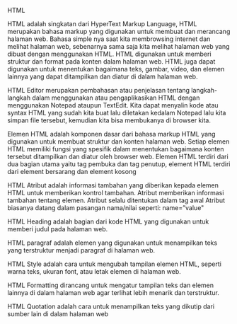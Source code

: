 HTML

HTML adalah singkatan dari HyperText Markup Language, HTML merupakan bahasa markup yang digunakan untuk membuat dan merancang halaman web. Bahasa simple nya saat kita membrowsing internet dan melihat halaman web, sebenarnya sama saja kita melihat halaman web yang dibuat dengan menggunakan HTML. HTML digunakan untuk memberi struktur dan format pada konten dalam halaman web. HTML juga dapat digunakan untuk menentukan bagaimana teks, gambar, video, dan elemen lainnya yang dapat ditampilkan dan diatur di dalam halaman web.

HTML Editor merupakan pembahasan atau penjelasan tentang langkah-langkah dalam menggunakan atau pengaplikasikan HTML dengan menggunakan Notepad ataupun TextEdit. Kita dapat menyalin kode atau syntax HTML yang sudah kita buat lalu diletakan kedalam Notepad lalu kita simpan file tersebut, kemudian kita bisa membukanya di browser kita.

Elemen HTML adalah komponen dasar dari bahasa markup HTML yang digunakan untuk membuat struktur dan konten halaman web. Setiap elemen HTML memiliki fungsi yang spesifik dalam menentukan bagaimana konten tersebut ditampilkan dan diatur oleh browser web. Elemen HTML terdiri dari dua bagian utama yaitu tag pembuka dan tag penutup, element HTML terdiri dari element bersarang dan element kosong

HTML Atribut adalah informasi tambahan yang diberikan kepada elemen HTML untuk memberikan kontrol tambahan. Atribut memberikan informasi tambahan tentang elemen. Atribut selalu ditentukan dalam tag awal Atribut biasanya datang dalam pasangan nama/nilai seperti: name=”value"

HTML Heading adalah bagian dari kode HTML yang digunakan untuk memberi judul pada halaman web.

HTML paragraf adalah elemen yang digunakan untuk menampilkan teks yang terstruktur menjadi paragraf di halaman web.

HTML Style adalah cara untuk mengubah tampilan elemen HTML, seperti warna teks, ukuran font, atau letak elemen di halaman web.

HTML Formatting dirancang untuk mengatur tampilan teks dan elemen lainnya di dalam halaman web agar terlihat lebih menarik dan terstruktur.

HTML Quotation adalah cara untuk menampilkan teks yang dikutip dari sumber lain di dalam halaman web
